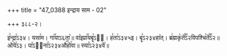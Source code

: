 +++
title = "47_0388 इन्द्राय साम - 02"

+++
३८८-२।

इ꣣न्द्रा꣢ऽ३४। यसा꣯म। गा꣥꣯याऽ६ता꣥॥ वा꣡इप्रा꣢꣯यबॄ꣡ऽ२᳐। ह꣣ता꣢ऽ३४५इ। बॄ꣣ऽ२३४हा꣥त्। ब्र꣢ह्मकृ꣡ते꣰꣯ऽ२विपश्चि꣡ते꣰꣯ऽ२॥ ओ꣡ये꣢ऽ३। पा꣡ऽ२᳐ना꣣ऽ२३४औ꣥꣯हो꣯वा॥ स्या꣣ऽ२३४वे꣥॥